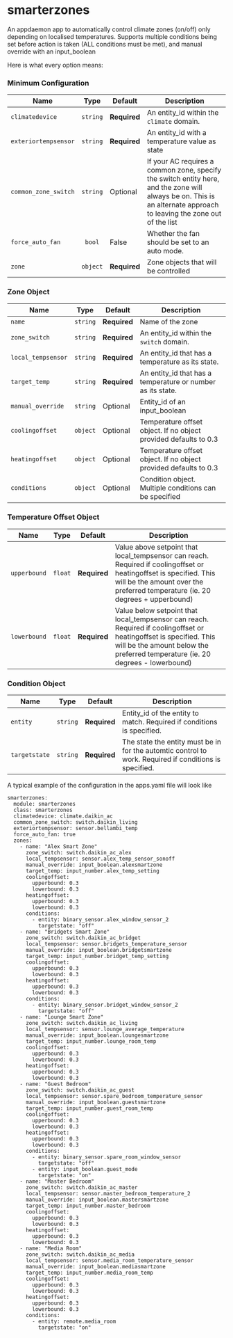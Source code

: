# smarterzones
An appdaemon app to automatically control climate zones (on/off) only depending on localised temperatures. Supports multiple conditions being set before action is taken (ALL conditions must be met), and manual override with an input_boolean

Here is what every option means:

### Minimum Configuration

| Name                |   Type       | Default      | Description                                                             |
| ------------------- | :----------: | ------------ | ----------------------------------------------------------------------- |
| `climatedevice`     | `string`     | **Required** | An entity_id within the `climate` domain.                               |
| `exteriortempsensor`| `string`     | **Required** | An entity_id with a temperature value as state                          |
| `common_zone_switch`| `string`     | Optional     | If your AC requires a common zone, specify the switch entity here, and the zone will always be on. This is an alternate approach to leaving the zone out of the list                         |
| `force_auto_fan`    | `bool`       | False        | Whether the fan should be set to an auto mode.                          |
| `zone`              | `object`     | **Required** | Zone objects that will be controlled                                    |

### Zone Object

| Name                |   Type       | Default      | Description                                                              |
| ------------------- | :----------: | ------------ | ------------------------------------------------------------------------ |
| `name`     | `string`     | **Required** | Name of the zone                                                         |
| `zone_switch`       | `string`     | **Required** | An entity_id within the `switch` domain.                                 |
| `local_tempsensor`  | `string`     | **Required** | An entity_id that has a temperature as its state.                        |
| `target_temp`       | `string`     | **Required** | An entity_id that has a temperature or number as its state.              |
| `manual_override`   | `string`     | Optional     | Entity_id of an input_boolean                                            |
| `coolingoffset`     | `object`     | Optional     | Temperature offset object. If no object provided defaults to 0.3         |
| `heatingoffset`     | `object`     | Optional     | Temperature offset object. If no object provided defaults to 0.3         |
| `conditions`        | `object`     | Optional     | Condition object. Multiple conditions can be specified                   |


### Temperature Offset Object                                                                                    
| Name           |   Type    | Default          | Description                                                             |
| -------------- | :-------: | ---------------- | ----------------------------------------------------------------------- |
| `upperbound`   | `float`   | **Required**     | Value above setpoint that local_tempsensor can reach. Required if coolingoffset or heatingoffset is specified. This will be the amount over the preferred temperature (ie. 20 degrees + upperbound)                |
| `lowerbound`   | `float`   | **Required**     | Value below setpoint that local_tempsensor can reach. Required if coolingoffset or heatingoffset is specified. This will be the amount below the preferred temperature (ie. 20 degrees - lowerbound)                      |                 
 
### Condition Object                                                                                               
| Name           |   Type    | Default          | Description                                                             |
| -------------- | :-------: | ---------------- | ----------------------------------------------------------------------- |
| `entity`       | `string`  | **Required**     | Entity_id of the entity to match. Required if conditions is specified.  |
| `targetstate`  | `string`  | **Required**     | The state the entity must be in for the automtic control to work. Required if conditions is specified.       |

A typical example of the configuration in the apps.yaml file will look like

```
smarterzones:
  module: smarterzones
  class: smarterzones
  climatedevice: climate.daikin_ac
  common_zone_switch: switch.daikin_living
  exteriortempsensor: sensor.bellambi_temp
  force_auto_fan: true
  zones:
    - name: "Alex Smart Zone"
      zone_switch: switch.daikin_ac_alex
      local_tempsensor: sensor.alex_temp_sensor_sonoff
      manual_override: input_boolean.alexsmartzone
      target_temp: input_number.alex_temp_setting
      coolingoffset:
        upperbound: 0.3
        lowerbound: 0.3
      heatingoffset:
        upperbound: 0.3
        lowerbound: 0.3
      conditions:
        - entity: binary_sensor.alex_window_sensor_2
          targetstate: "off"
    - name: "Bridgets Smart Zone"
      zone_switch: switch.daikin_ac_bridget
      local_tempsensor: sensor.bridgets_temperature_sensor
      manual_override: input_boolean.bridgetsmartzone
      target_temp: input_number.bridget_temp_setting
      coolingoffset:
        upperbound: 0.3
        lowerbound: 0.3
      heatingoffset:
        upperbound: 0.3
        lowerbound: 0.3
      conditions:
        - entity: binary_sensor.bridget_window_sensor_2
          targetstate: "off"
    - name: "Lounge Smart Zone"
      zone_switch: switch.daikin_ac_living
      local_tempsensor: sensor.lounge_average_temperature
      manual_override: input_boolean.loungesmartzone
      target_temp: input_number.lounge_room_temp
      coolingoffset:
        upperbound: 0.3
        lowerbound: 0.3
      heatingoffset:
        upperbound: 0.3
        lowerbound: 0.3
    - name: "Guest Bedroom"
      zone_switch: switch.daikin_ac_guest
      local_tempsensor: sensor.spare_bedroom_temperature_sensor
      manual_override: input_boolean.guestsmartzone
      target_temp: input_number.guest_room_temp
      coolingoffset:
        upperbound: 0.3
        lowerbound: 0.3
      heatingoffset:
        upperbound: 0.3
        lowerbound: 0.3
      conditions:
        - entity: binary_sensor.spare_room_window_sensor
          targetstate: "off"
        - entity: input_boolean.guest_mode
          targetstate: "on"
    - name: "Master Bedroom"
      zone_switch: switch.daikin_ac_master
      local_tempsensor: sensor.master_bedroom_temperature_2
      manual_override: input_boolean.mastersmartzone
      target_temp: input_number.master_bedroom
      coolingoffset:
        upperbound: 0.3
        lowerbound: 0.3
      heatingoffset:
        upperbound: 0.3
        lowerbound: 0.3
    - name: "Media Room"
      zone_switch: switch.daikin_ac_media
      local_tempsensor: sensor.media_room_temperature_sensor
      manual_override: input_boolean.mediasmartzone
      target_temp: input_number.media_room_temp
      coolingoffset:
        upperbound: 0.3
        lowerbound: 0.3
      heatingoffset:
        upperbound: 0.3
        lowerbound: 0.3
      conditions:
        - entity: remote.media_room
          targetstate: "on"
```
